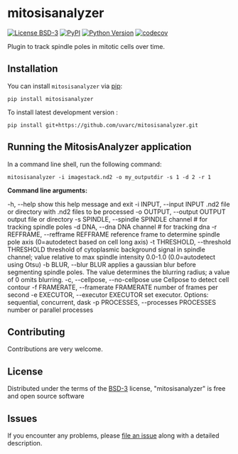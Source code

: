 # mitosisanalyzer

[![License BSD-3](https://img.shields.io/pypi/l/mitosisanalyzer.svg?color=green)](https://github.com/uvarc/mitosisanalyzer/raw/main/LICENSE)
[![PyPI](https://img.shields.io/pypi/v/mitosisanalyzer.svg?color=green)](https://pypi.org/project/mitosisanalyzer)
[![Python Version](https://img.shields.io/pypi/pyversions/mitosisanalyzer.svg?color=green)](https://python.org)
[![codecov](https://codecov.io/gh/uvarc/mitosisanalyzer/branch/main/graph/badge.svg)](https://codecov.io/gh/uvarc/mitosisanalyzer)

Plugin to track spindle poles in mitotic cells over time.

## Installation 

You can install `mitosisanalyzer` via [pip]:

    pip install mitosisanalyzer


To install latest development version :

    pip install git+https://github.com/uvarc/mitosisanalyzer.git


## Running the MitosisAnalyzer application

In a command line shell, run the following command:
```
mitosisanalyzer -i imagestack.nd2 -o my_outputdir -s 1 -d 2 -r 1
```

**Command line arguments:**

  -h, --help                                show this help message and exit
  -i INPUT, --input INPUT                   .nd2 file or directory with .nd2 files to be processed
  -o OUTPUT, --output OUTPUT                output file or directory
  -s SPINDLE, --spindle SPINDLE             channel # for tracking spindle poles
  -d DNA, --dna DNA                         channel # for tracking dna
  -r REFFRAME, --refframe REFFRAME          reference frame to determine spindle pole axis (0=autodetect based on cell long axis)
  -t THRESHOLD, --threshold THRESHOLD       threshold of cytoplasmic background signal in spindle channel; value relative to max 
                                            spindle intensity 0.0-1.0 (0.0=autodetect using Otsu)
  -b BLUR, --blur BLUR                      applies a gaussian blur before segmenting spindle poles. The value determines the 
                                            blurring radius; a value of 0 omits blurring.
  -c, --cellpose, --no-cellpose             use Cellpose to detect cell contour
  -f FRAMERATE, --framerate FRAMERATE       number of frames per second
  -e EXECUTOR, --executor EXECUTOR          set executor. Options: sequential, concurrent, dask
  -p PROCESSES, --processes PROCESSES       number or parallel processes
                      

## Contributing

Contributions are very welcome.

## License

Distributed under the terms of the [BSD-3] license, "mitosisanalyzer" is free and open source software

## Issues

If you encounter any problems, please [file an issue] along with a detailed description.

[BSD-3]: http://opensource.org/licenses/BSD-3-Clause

[file an issue]: https://github.com/uvarc/mitosisanalyzer/issues

[pip]: https://pypi.org/project/pip/
[PyPI]: https://pypi.org/

